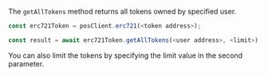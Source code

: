 The `getAllTokens` method returns all tokens owned by specified user.

```js
const erc721Token = posClient.erc721(<token address>);

const result = await erc721Token.getAllTokens(<user address>, <limit>);

```

You can also limit the tokens by specifying the limit value in the second parameter.
